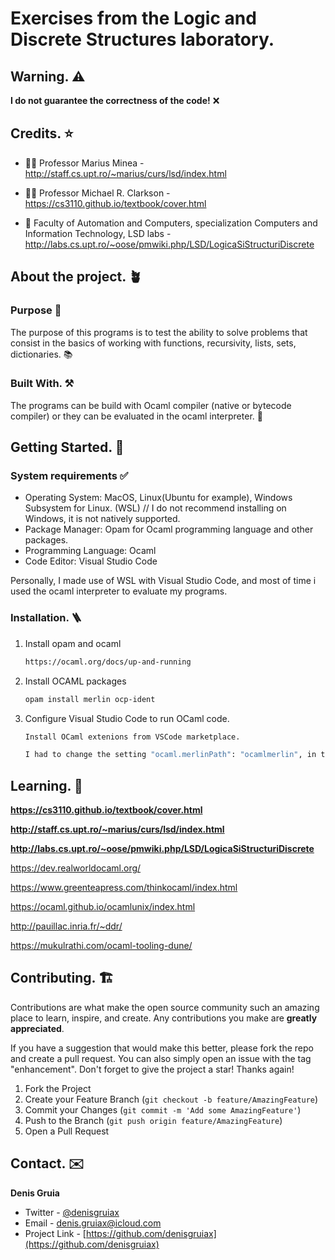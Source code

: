 # Exercises from the Logic and Discrete Structures laboratory.
## Warning. ⚠️
**I do not guarantee the correctness of the code!** ❌

## Credits. ⭐

- 🧑‍💻 Professor Marius Minea - http://staff.cs.upt.ro/~marius/curs/lsd/index.html

- 🧑‍💻 Professor Michael R. Clarkson - https://cs3110.github.io/textbook/cover.html

- 🏫 Faculty of Automation and Computers, specialization Computers and Information Technology, LSD labs - http://labs.cs.upt.ro/~oose/pmwiki.php/LSD/LogicaSiStructuriDiscrete


## About the project. 🪴
### Purpose 🎯
The purpose of this programs is to test the ability to solve problems that consist in the basics of working with functions, recursivity, lists, sets, dictionaries. 📚

### Built With. ⚒️
The programs can be build with Ocaml compiler (native or bytecode compiler) or they can be evaluated in the ocaml interpreter. 🐪

## Getting Started. 🚀
### System requirements ✅
- Operating System: MacOS, Linux(Ubuntu for example), Windows Subsystem for Linux. (WSL) // I do not recommend installing on Windows, it is not natively supported.
- Package Manager: Opam for Ocaml programming language and other packages.
- Programming Language: Ocaml
- Code Editor: Visual Studio Code 

Personally, I made use of WSL with Visual Studio Code, and most of time i used the ocaml interpreter to evaluate my programs.

### Installation. 🪜
1. Install opam and ocaml
   ```sh
   https://ocaml.org/docs/up-and-running
   ```

2. Install OCAML packages
   ```sh
   opam install merlin ocp-ident
   ```
   
3. Configure Visual Studio Code to run OCaml code.
   ```sh
   Install OCaml extenions from VSCode marketplace.
   ```
   
   ```sh
   I had to change the setting "ocaml.merlinPath": "ocamlmerlin", in the OCaml VSCode extension settings to "ocaml.merlinPath": "ocamlmerlin-server", to get the extension to work.
   ```
## Learning. 🌟
**https://cs3110.github.io/textbook/cover.html**

**http://staff.cs.upt.ro/~marius/curs/lsd/index.html**

**http://labs.cs.upt.ro/~oose/pmwiki.php/LSD/LogicaSiStructuriDiscrete**

https://dev.realworldocaml.org/

https://www.greenteapress.com/thinkocaml/index.html

https://ocaml.github.io/ocamlunix/index.html

http://pauillac.inria.fr/~ddr/

https://mukulrathi.com/ocaml-tooling-dune/

## Contributing. 🏗️
Contributions are what make the open source community such an amazing place to learn, inspire, and create. Any contributions you make are **greatly appreciated**.

If you have a suggestion that would make this better, please fork the repo and create a pull request. You can also simply open an issue with the tag "enhancement".
Don't forget to give the project a star! Thanks again!

1. Fork the Project
2. Create your Feature Branch (`git checkout -b feature/AmazingFeature`)
3. Commit your Changes (`git commit -m 'Add some AmazingFeature'`)
4. Push to the Branch (`git push origin feature/AmazingFeature`)
5. Open a Pull Request


## Contact. ✉️
**Denis Gruia**

- Twitter - [@denisgruiax](https://twitter.com/denisgruiax) 
- Email - denis.gruiax@icloud.com
- Project Link - [https://github.com/denisgruiax](https://github.com/denisgruiax)
